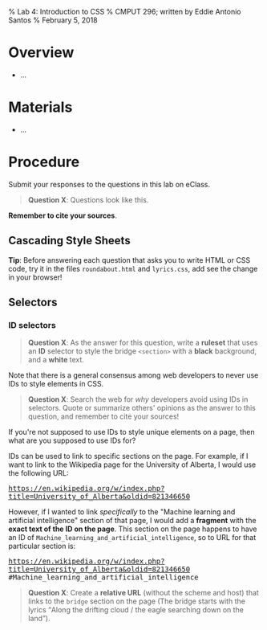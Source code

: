 % Lab 4: Introduction to CSS
% CMPUT 296; written by Eddie Antonio Santos
% February 5, 2018

Overview
========

 - ...

Materials
=========

 - ...


Procedure
=========

Submit your responses to the questions in this lab on eClass.

> **Question X**: Questions look like this.

**Remember to cite your sources**.

Cascading Style Sheets
----------------------

<!--
   https://css-tricks.com/css-ruleset-terminology/
-->

<!-- how to include a css file in your HTML -->

**Tip**: Before answering each question that asks you to write HTML or
CSS code, try it in the files `roundabout.html` and `lyrics.css`, add
see the change in your browser!

Selectors
---------

### ID selectors

> **Question X**: As the answer for this question, write a **ruleset**
> that uses an **ID** selector to style the bridge `<section>` with
> a **black** background, and a **white** text.

Note that there is a general consensus among web developers to never use
IDs to style elements in CSS.

> **Question X**: Search the web for *why* developers avoid using IDs in
> selectors. Quote or summarize others' opinions as the answer to this
> question, and remember to cite your sources!

If you're not supposed to use IDs to style unique elements on a page,
then what are you supposed to use IDs for?

IDs can be used to link to specific sections on the page. For example,
if I want to link to the Wikipedia page for the University of Alberta,
I would use the following URL:

<samp>https://en.wikipedia.org/w/index.php?title=University_of_Alberta&oldid=821346650</samp>

However, if I wanted to link *specifically* to the "Machine learning and
artificial intelligence" section of that page, I would add
a **fragment** with the **exact text of the ID on the page**. This
section on the  page happens to have an ID of
`Machine_learning_and_artificial_intelligence`, so to URL for that
particular section is:

<samp>https://en.wikipedia.org/w/index.php?title=University_of_Alberta&oldid=821346650<wbr>#Machine_learning_and_artificial_intelligence</samp>

> **Question X**: Create a **relative URL** (without the scheme and
> host) that links to the `bridge` section on the page (The bridge
> starts with the lyrics <q>Along the drifting cloud / the eagle
> searching down on the land</q>).
